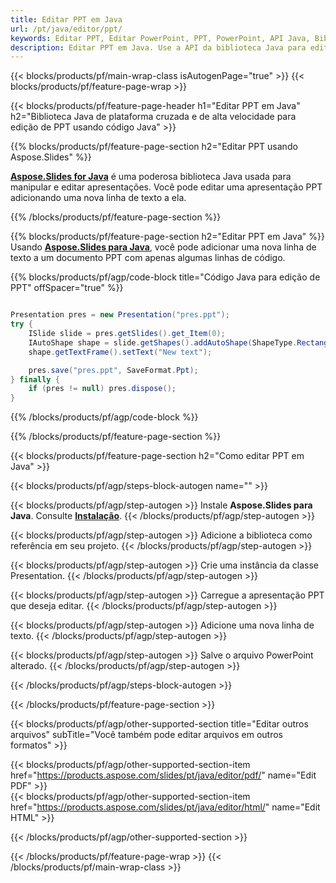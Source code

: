 ```yaml
---
title: Editar PPT em Java
url: /pt/java/editor/ppt/
keywords: Editar PPT, Editar PowerPoint, PPT, PowerPoint, API Java, Biblioteca Java
description: Editar PPT em Java. Use a API da biblioteca Java para editar a apresentação do PowerPoint
---
```


{{< blocks/products/pf/main-wrap-class isAutogenPage="true" >}}
{{< blocks/products/pf/feature-page-wrap >}}

{{< blocks/products/pf/feature-page-header h1="Editar PPT em Java" h2="Biblioteca Java de plataforma cruzada e de alta velocidade para edição de PPT usando código Java" >}}

{{% blocks/products/pf/feature-page-section h2="Editar PPT usando Aspose.Slides" %}}

[**Aspose.Slides for Java**](https://products.aspose.com/slides/pt/java/) é uma poderosa biblioteca Java usada para manipular e editar apresentações. Você pode editar uma apresentação PPT adicionando uma nova linha de texto a ela. 

{{% /blocks/products/pf/feature-page-section %}}




{{% blocks/products/pf/feature-page-section  h2="Editar PPT em Java" %}}
Usando [**Aspose.Slides para Java**](https://products.aspose.com/slides/pt/java/), você pode adicionar uma nova linha de texto a um documento PPT com apenas algumas linhas de código.

{{% blocks/products/pf/agp/code-block title="Código Java para edição de PPT" offSpacer="true" %}}
```java

Presentation pres = new Presentation("pres.ppt");
try {
    ISlide slide = pres.getSlides().get_Item(0);
    IAutoShape shape = slide.getShapes().addAutoShape(ShapeType.Rectangle, 10, 10, 100, 50);
    shape.getTextFrame().setText("New text");

    pres.save("pres.ppt", SaveFormat.Ppt);
} finally {
    if (pres != null) pres.dispose();
}
```
{{% /blocks/products/pf/agp/code-block %}}

{{% /blocks/products/pf/feature-page-section %}}




{{< blocks/products/pf/feature-page-section  h2="Como editar PPT em Java" >}}


{{< blocks/products/pf/agp/steps-block-autogen name="" >}}


{{< blocks/products/pf/agp/step-autogen >}}
Instale **Aspose.Slides para Java**. Consulte [**Instalação**](https://docs.aspose.com/slides/java/installation/).
{{< /blocks/products/pf/agp/step-autogen >}}

{{< blocks/products/pf/agp/step-autogen >}}
Adicione a biblioteca como referência em seu projeto.
{{< /blocks/products/pf/agp/step-autogen >}}

{{< blocks/products/pf/agp/step-autogen >}}
Crie uma instância da classe Presentation.
{{< /blocks/products/pf/agp/step-autogen >}}

{{< blocks/products/pf/agp/step-autogen >}}
Carregue a apresentação PPT que deseja editar.
{{< /blocks/products/pf/agp/step-autogen >}}

{{< blocks/products/pf/agp/step-autogen >}}
Adicione uma nova linha de texto.
{{< /blocks/products/pf/agp/step-autogen >}}

{{< blocks/products/pf/agp/step-autogen >}}
Salve o arquivo PowerPoint alterado.
{{< /blocks/products/pf/agp/step-autogen >}}


{{< /blocks/products/pf/agp/steps-block-autogen >}}


{{< /blocks/products/pf/feature-page-section >}}




{{< blocks/products/pf/agp/other-supported-section title="Editar outros arquivos" subTitle="Você também pode editar arquivos em outros formatos" >}}

{{< blocks/products/pf/agp/other-supported-section-item href="https://products.aspose.com/slides/pt/java/editor/pdf/" name="Edit PDF" >}}    
{{< blocks/products/pf/agp/other-supported-section-item href="https://products.aspose.com/slides/pt/java/editor/html/" name="Edit HTML" >}}  



{{< /blocks/products/pf/agp/other-supported-section >}}

{{< /blocks/products/pf/feature-page-wrap >}}
{{< /blocks/products/pf/main-wrap-class >}}